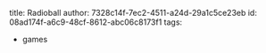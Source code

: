 title: Radioball
author: 7328c14f-7ec2-4511-a24d-29a1c5ce23eb
id: 08ad174f-a6c9-48cf-8612-abc06c8173f1
tags:
  - games
